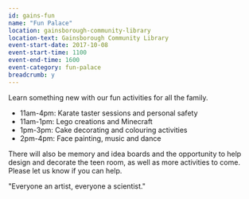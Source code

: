 ```yaml
---
id: gains-fun
name: "Fun Palace"
location: gainsborough-community-library
location-text: Gainsborough Community Library
event-start-date: 2017-10-08
event-start-time: 1100
event-end-time: 1600
event-category: fun-palace
breadcrumb: y
---
```


Learn something new with our fun activities for all the family.

* 11am-4pm: Karate taster sessions and personal safety
* 11am-1pm: Lego creations and Minecraft
* 1pm-3pm: Cake decorating and colouring activities
* 2pm-4pm: Face painting, music and dance

There will also be memory and idea boards and the opportunity to help design and decorate the teen room, as well as more activities to come. Please let us know if you can help.

"Everyone an artist, everyone a scientist."
